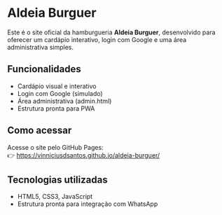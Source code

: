 # Aldeia Burguer

Este é o site oficial da hamburgueria **Aldeia Burguer**, desenvolvido para oferecer um cardápio interativo, login com Google e uma área administrativa simples.

## Funcionalidades

- Cardápio visual e interativo
- Login com Google (simulado)
- Área administrativa (admin.html)
- Estrutura pronta para PWA

## Como acessar

Acesse o site pelo GitHub Pages:  
👉 https://vinniciusdsantos.github.io/aldeia-burguer/

## Tecnologias utilizadas

- HTML5, CSS3, JavaScript
- Estrutura pronta para integração com WhatsApp
